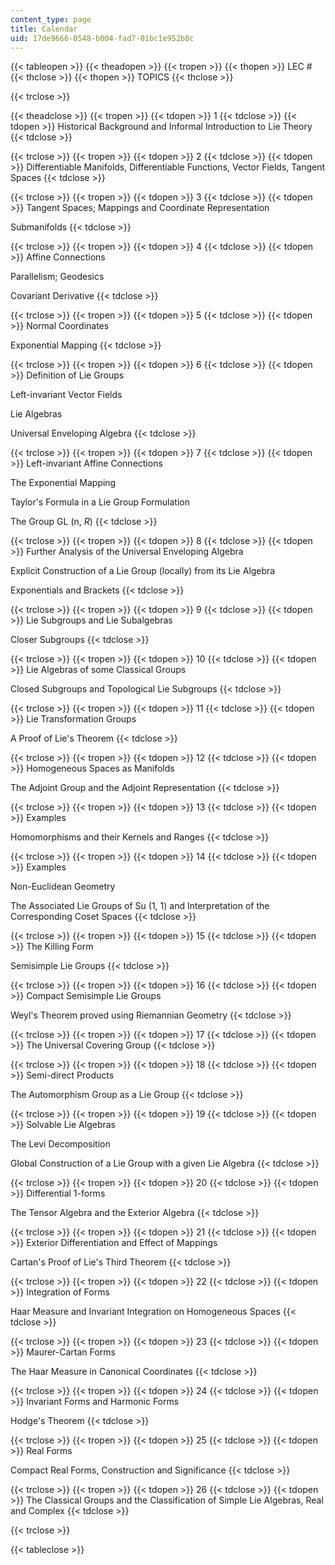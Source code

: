 ```yaml
---
content_type: page
title: Calendar
uid: 17de9666-0548-b004-fad7-01bc1e952b8c
---
```


{{< tableopen >}}
{{< theadopen >}}
{{< tropen >}}
{{< thopen >}}
LEC #
{{< thclose >}}
{{< thopen >}}
TOPICS
{{< thclose >}}

{{< trclose >}}

{{< theadclose >}}
{{< tropen >}}
{{< tdopen >}}
1
{{< tdclose >}}
{{< tdopen >}}
Historical Background and Informal Introduction to Lie Theory
{{< tdclose >}}

{{< trclose >}}
{{< tropen >}}
{{< tdopen >}}
2
{{< tdclose >}}
{{< tdopen >}}
Differentiable Manifolds, Differentiable Functions, Vector Fields, Tangent Spaces
{{< tdclose >}}

{{< trclose >}}
{{< tropen >}}
{{< tdopen >}}
3
{{< tdclose >}}
{{< tdopen >}}
Tangent Spaces; Mappings and Coordinate Representation  
  
Submanifolds
{{< tdclose >}}

{{< trclose >}}
{{< tropen >}}
{{< tdopen >}}
4
{{< tdclose >}}
{{< tdopen >}}
Affine Connections  
  
Parallelism; Geodesics  
  
Covariant Derivative
{{< tdclose >}}

{{< trclose >}}
{{< tropen >}}
{{< tdopen >}}
5
{{< tdclose >}}
{{< tdopen >}}
Normal Coordinates  
  
Exponential Mapping
{{< tdclose >}}

{{< trclose >}}
{{< tropen >}}
{{< tdopen >}}
6
{{< tdclose >}}
{{< tdopen >}}
Definition of Lie Groups  
  
Left-invariant Vector Fields  
  
Lie Algebras  
  
Universal Enveloping Algebra
{{< tdclose >}}

{{< trclose >}}
{{< tropen >}}
{{< tdopen >}}
7
{{< tdclose >}}
{{< tdopen >}}
Left-invariant Affine Connections  
  
The Exponential Mapping  
  
Taylor's Formula in a Lie Group Formulation  
  
The Group GL (n, _R_)
{{< tdclose >}}

{{< trclose >}}
{{< tropen >}}
{{< tdopen >}}
8
{{< tdclose >}}
{{< tdopen >}}
Further Analysis of the Universal Enveloping Algebra  
  
Explicit Construction of a Lie Group (locally) from its Lie Algebra  
  
Exponentials and Brackets
{{< tdclose >}}

{{< trclose >}}
{{< tropen >}}
{{< tdopen >}}
9
{{< tdclose >}}
{{< tdopen >}}
Lie Subgroups and Lie Subalgebras  
  
Closer Subgroups
{{< tdclose >}}

{{< trclose >}}
{{< tropen >}}
{{< tdopen >}}
10
{{< tdclose >}}
{{< tdopen >}}
Lie Algebras of some Classical Groups  
  
Closed Subgroups and Topological Lie Subgroups
{{< tdclose >}}

{{< trclose >}}
{{< tropen >}}
{{< tdopen >}}
11
{{< tdclose >}}
{{< tdopen >}}
Lie Transformation Groups  
  
A Proof of Lie's Theorem
{{< tdclose >}}

{{< trclose >}}
{{< tropen >}}
{{< tdopen >}}
12
{{< tdclose >}}
{{< tdopen >}}
Homogeneous Spaces as Manifolds  
  
The Adjoint Group and the Adjoint Representation
{{< tdclose >}}

{{< trclose >}}
{{< tropen >}}
{{< tdopen >}}
13
{{< tdclose >}}
{{< tdopen >}}
Examples  
  
Homomorphisms and their Kernels and Ranges
{{< tdclose >}}

{{< trclose >}}
{{< tropen >}}
{{< tdopen >}}
14
{{< tdclose >}}
{{< tdopen >}}
Examples  
  
Non-Euclidean Geometry  
  
The Associated Lie Groups of Su (1, 1) and Interpretation of the Corresponding Coset Spaces
{{< tdclose >}}

{{< trclose >}}
{{< tropen >}}
{{< tdopen >}}
15
{{< tdclose >}}
{{< tdopen >}}
The Killing Form  
  
Semisimple Lie Groups
{{< tdclose >}}

{{< trclose >}}
{{< tropen >}}
{{< tdopen >}}
16
{{< tdclose >}}
{{< tdopen >}}
Compact Semisimple Lie Groups  
  
Weyl's Theorem proved using Riemannian Geometry
{{< tdclose >}}

{{< trclose >}}
{{< tropen >}}
{{< tdopen >}}
17
{{< tdclose >}}
{{< tdopen >}}
The Universal Covering Group
{{< tdclose >}}

{{< trclose >}}
{{< tropen >}}
{{< tdopen >}}
18
{{< tdclose >}}
{{< tdopen >}}
Semi-direct Products  
  
The Automorphism Group as a Lie Group
{{< tdclose >}}

{{< trclose >}}
{{< tropen >}}
{{< tdopen >}}
19
{{< tdclose >}}
{{< tdopen >}}
Solvable Lie Algebras  
  
The Levi Decomposition  
  
Global Construction of a Lie Group with a given Lie Algebra
{{< tdclose >}}

{{< trclose >}}
{{< tropen >}}
{{< tdopen >}}
20
{{< tdclose >}}
{{< tdopen >}}
Differential 1-forms  
  
The Tensor Algebra and the Exterior Algebra
{{< tdclose >}}

{{< trclose >}}
{{< tropen >}}
{{< tdopen >}}
21
{{< tdclose >}}
{{< tdopen >}}
Exterior Differentiation and Effect of Mappings  
  
Cartan's Proof of Lie's Third Theorem
{{< tdclose >}}

{{< trclose >}}
{{< tropen >}}
{{< tdopen >}}
22
{{< tdclose >}}
{{< tdopen >}}
Integration of Forms  
  
Haar Measure and Invariant Integration on Homogeneous Spaces
{{< tdclose >}}

{{< trclose >}}
{{< tropen >}}
{{< tdopen >}}
23
{{< tdclose >}}
{{< tdopen >}}
Maurer-Cartan Forms  
  
The Haar Measure in Canonical Coordinates
{{< tdclose >}}

{{< trclose >}}
{{< tropen >}}
{{< tdopen >}}
24
{{< tdclose >}}
{{< tdopen >}}
Invariant Forms and Harmonic Forms  
  
Hodge's Theorem
{{< tdclose >}}

{{< trclose >}}
{{< tropen >}}
{{< tdopen >}}
25
{{< tdclose >}}
{{< tdopen >}}
Real Forms  
  
Compact Real Forms, Construction and Significance
{{< tdclose >}}

{{< trclose >}}
{{< tropen >}}
{{< tdopen >}}
26
{{< tdclose >}}
{{< tdopen >}}
The Classical Groups and the Classification of Simple Lie Algebras, Real and Complex
{{< tdclose >}}

{{< trclose >}}

{{< tableclose >}}
